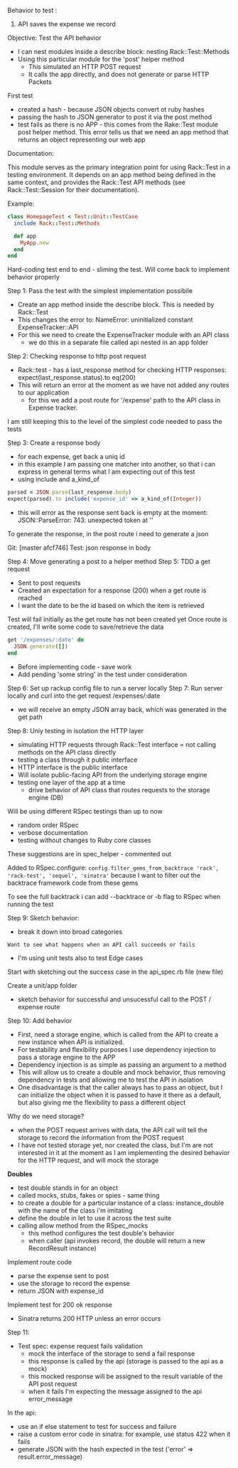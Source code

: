 Behavior to test :

1. API saves the expense we record

Objective:
Test the API behavior

- I can nest modules inside a describe block: nesting Rack::Test::Methods
- Using this particular module for the 'post' helper method
  - This simulated an HTTP POST request
  - It calls the app directly, and does not generate or parse HTTP Packets

First test

- created a hash - because JSON objects convert ot ruby hashes
- passing the hash to JSON generator to post it via the post method
- test fails as there is no APP - this comes from the Rake::Test module post helper method. This error tells us that we need an app method that returns an object representing our web app

Documentation:

This module serves as the primary integration point for using Rack::Test in a testing environment. It depends on an app method being defined in the same context, and provides the Rack::Test API methods (see Rack::Test::Session for their documentation).

Example:

```ruby
class HomepageTest < Test::Unit::TestCase
  include Rack::Test::Methods

  def app
    MyApp.new
  end
end
```

Hard-coding test end to end - sliming the test. Will come back to implement behavior properly

Step 1: Pass the test with the simplest implementation possibile

- Create an app method inside the describe block. This is needed by Rack::Test
- This changes the error to: NameError: uninitialized constant ExpenseTracker::API
- For this we need to create the ExpenseTracker module with an API class
  - we do this in a separate file called api nested in an app folder

Step 2: Checking response to http post request

- Rack::test - has a last_response method for checking HTTP responses: expect(last_response.status).to eq(200)
- This will return an error at the moment as we have not added any routes to our application
  - for this we add a post route for '/expense' path to the API class in Expense tracker.

I am still keeping this to the level of the simplest code needed to pass the tests

Step 3: Create a response body

- for each expense, get back a uniq id
- in this example I am passing one matcher into another, so that i can express in general terms what I am expecting out of this test
- using include and a_kind_of

```ruby
parsed = JSON.parse(last_response.body)
expect(parsed).to include('expense_id' => a_kind_of(Integer))
```

- this will error as the response sent back is empty at the moment: JSON::ParseError: 743: unexpected token at ''

To generate the response, in the post route i need to generate a json

Git: [master afcf746] Test: json response in body

Step 4: Move generating a post to a helper method
Step 5: TDD a get request

- Sent to post requests
- Created an expectation for a response (200) when a get route is reached
- I want the date to be the id based on which the item is retrieved

Test will fail initially as the get route has not been created yet
Once route is created, I'll write some code to save/retrieve the data

```ruby
get '/expenses/:date' do
  JSON.generate([])
end
```

- Before implementing code - save work
- Add pending 'some string' in the test under consideration

Step 6: Set up rackup config file to run a server locally
Step 7: Run server locally and curl into the get request /expenses/:date

- we will receive an empty JSON array back, which was generated in the get path

Step 8: Uniy testing in isolation the HTTP layer

- simulating HTTP requests through Rack::Test interface = not calling methods on the API class directly
- testing a class through it public interface
- HTTP interface is the public interface
- Will isolate public-facing API from the underlying storage engine
- testing one layer of the app at a time
  - drive behavior of API class that routes requests to the storage engine (DB)

Will be using different RSpec testings than up to now

- random order RSpec
- verbose documentation
- testing without changes to Ruby core classes

These suggestions are in spec_helper - commented out

Added to RSpec.configure: `config.filter_gems_from_backtrace 'rack', 'rack-test', 'sequel', 'sinatra'` because I want to filter out the backtrace framework code from these gems

To see the full backtrack i can add --backtrace or -b flag to RSpec when running the test

Step 9: Sketch behavior:

- break it down into broad categories

`Want to see what happens when an API call succeeds or fails`

- I'm using unit tests also to test Edge cases

Start with sketching out the success case in the api_spec.rb file (new file)

Create a unit/app folder

- sketch behavior for successful and unsucessful call to the POST / expense route

Step 10: Add behavior

- First, need a storage engine, which is called from the API to create a new instance when API is initialized.
- For testability and flexibility purposes I use dependency injection to pass a storage engine to the APP
- Dependency injection is as simple as passing an argument to a method
- This will allow us to create a double and mock behavior, thus removing dependency in tests and allowing me to test the API in isolation
- One disadvantage is that the caller always has to pass an object, but I can initialize the object when it is passed to have it there as a default, but also giving me the flexibility to pass a different object

Why do we need storage?

- when the POST request arrives with data, the API call will tell the storage to record the information from the POST request
- I have not tested storage yet, nor created the class, but I'm are not interested in it at the moment as I am implementing the desired behavior for the HTTP request, and will mock the storage

**Doubles**

- test double stands in for an object
- called mocks, stubs, fakes or spies - same thing
- to create a double for a particular instance of a class: instance_double with the name of the class i'm imitating
- define the double in let to use it across the test suite
- calling allow method from the RSpec_mocks
  - this method configures the test double's behavior
  - when caller (api invokes record, the double will return a new RecordResult instance)

Implement route code

- parse the expense sent to post
- use the storage to record the expense
- return JSON with expense_id

Implement test for 200 ok response

- Sinatra returns 200 HTTP unless an error occurs

Step 11:

- Test spec: expense request fails validation
  - mock the interface of the storage to send a fail response
  - this response is called by the api (storage is passed to the api as a mock)
  - this mocked response will be assigned to the result variable of the API post request
  - when it fails I'm expecting the message assigned to the api error_message

In the api:

- use an if else statement to test for success and failure
- raise a custom error code in sinatra: for example, use status 422 when it fails
- generate JSON with the hash expected in the test ('error' => result.error_message)

